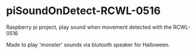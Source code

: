 # piSoundOnDetect-RCWL-0516
Raspberry pi project, play sound when movement detected with the RCWL-0516

Made to play 'monster' sounds via blutooth speaker for Halloween.
